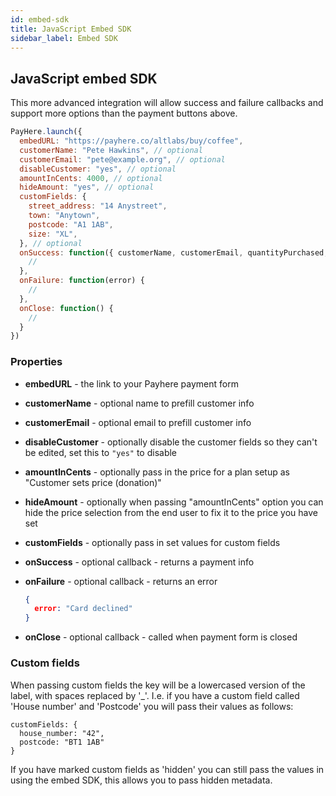 ```yaml
---
id: embed-sdk
title: JavaScript Embed SDK
sidebar_label: Embed SDK
---
```


## JavaScript embed SDK

This more advanced integration will allow success and failure callbacks and support more options than the payment buttons above.

```js
PayHere.launch({
  embedURL: "https://payhere.co/altlabs/buy/coffee",
  customerName: "Pete Hawkins", // optional
  customerEmail: "pete@example.org", // optional
  disableCustomer: "yes", // optional
  amountInCents: 4000, // optional
  hideAmount: "yes", // optional
  customFields: {
    street_address: "14 Anystreet",
    town: "Anytown",
    postcode: "A1 1AB",
    size: "XL",
  }, // optional
  onSuccess: function({ customerName, customerEmail, quantityPurchased, requiresFurtherAuthentication, plan: { id, name }, paymentAmount }) {
    //
  },
  onFailure: function(error) {
    //
  },
  onClose: function() {
    //
  }
})
```

### Properties

- **embedURL** - the link to your Payhere payment form
- **customerName** - optional name to prefill customer info
- **customerEmail** - optional email to prefill customer info
- **disableCustomer** - optionally disable the customer fields so they can't be edited, set this to `"yes"` to disable
- **amountInCents** - optionally pass in the price for a plan setup as "Customer sets price (donation)"
- **hideAmount** - optionally when passing "amountInCents" option you can hide the price selection from the end user to fix it to the price you have set
- **customFields** - optionally pass in set values for custom fields
- **onSuccess** - optional callback - returns a payment info
- **onFailure** - optional callback - returns an error

    ```json
    {
      error: "Card declined"
    }
    ```
- **onClose** - optional callback - called when payment form is closed

### Custom fields

When passing custom fields the key will be a lowercased version of the label, with spaces replaced by '_'. I.e. if you have a custom field called 'House number' and 'Postcode' you will pass their values as follows:

```
customFields: {
  house_number: "42",
  postcode: "BT1 1AB"
}
```

If you have marked custom fields as 'hidden' you can still pass the values in using the embed SDK, this allows you to pass hidden metadata.
